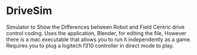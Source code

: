 # DriveSim
Simulator to Show the Differences between Robot and Field Centric drive control coding.  Uses the application, Blender, for editing the file, However there is a mac executable that allows you to run it independently as a game.  Requires you to plug a logitech f310 controller in direct mode to play.  
